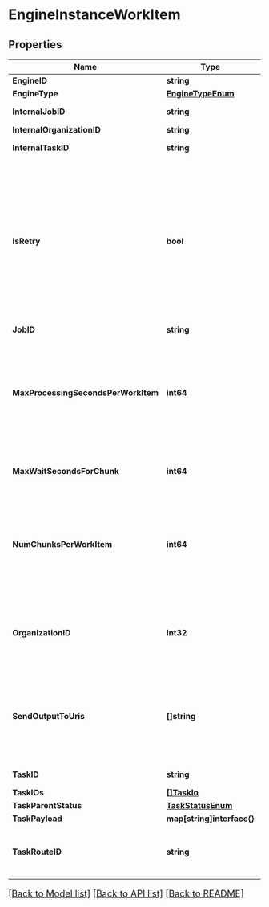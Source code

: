 # EngineInstanceWorkItem

## Properties

Name | Type | Description | Notes
------------ | ------------- | ------------- | -------------
**EngineID** | **string** |  | [optional] 
**EngineType** | [**EngineTypeEnum**](EngineTypeEnum.md) |  | [optional] 
**InternalJobID** | **string** | Internal Job ID | [optional] 
**InternalOrganizationID** | **string** |  | [optional] 
**InternalTaskID** | **string** | Internal Task ID | [optional] 
**IsRetry** | **bool** | If true, a prior version of this task has failed.  The outputs and inputs have to be reset based on the work that has been processed by the downstream tasks | [optional] 
**JobID** | **string** | Core Job ID | [optional] 
**MaxProcessingSecondsPerWorkItem** | **int64** | The number of seconds a work item can take to process the chunks.  This will not interrupt a chunk processing time. | [optional] 
**MaxWaitSecondsForChunk** | **int64** | The max time to wait for a chunk. Default is 0. | [optional] 
**NumChunksPerWorkItem** | **int64** | The number of units to process. Applicable to chunk engines, number of chunks to work on this task | [optional] 
**OrganizationID** | **int32** | This is the organization id in core (int), not the internal organization id | [optional] 
**SendOutputToUris** | **[]string** | A list of URIs to send processed chunks when the engine completes them. | [optional] 
**TaskID** | **string** | Core Task ID | [optional] 
**TaskIOs** | [**[]TaskIo**](TaskIO.md) |  | [optional] 
**TaskParentStatus** | [**TaskStatusEnum**](TaskStatusEnum.md) |  | [optional] 
**TaskPayload** | **map[string]interface{}** |  | [optional] 
**TaskRouteID** | **string** | the task route associated with this work item | [optional] 

[[Back to Model list]](../README.md#documentation-for-models) [[Back to API list]](../README.md#documentation-for-api-endpoints) [[Back to README]](../README.md)

<style>
     p, ul, ol, li { font-size: 18px !important;}
</style>


